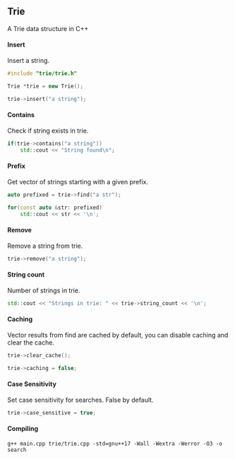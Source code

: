 ## Trie 
A Trie data structure in C++

#### Insert
Insert a string.

```c++
#include "trie/trie.h"

Trie *trie = new Trie();

trie->insert("a string");
```

#### Contains
Check if string exists in trie.

```c++
if(trie->contains("a string"))
    std::cout << "String found\n";
```

#### Prefix
Get vector of strings starting with a given prefix.

```c++
auto prefixed = trie->find("a str");

for(const auto &str: prefixed)
    std::cout << str << '\n';
```

#### Remove
Remove a string from trie.

```c++
trie->remove("a string");
```


#### String count
Number of strings in trie.

```c++
std::cout << "Strings in trie: " << trie->string_count << '\n';
```

#### Caching
Vector results from find are cached by default, you can disable caching and clear the cache.

```c++
trie->clear_cache();

trie->caching = false;
```


#### Case Sensitivity
Set case sensitivity for searches. False by default.
```c++
trie->case_sensitive = true;
```

#### Compiling

```
g++ main.cpp trie/trie.cpp -std=gnu++17 -Wall -Wextra -Werror -O3 -o search
```